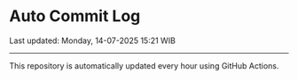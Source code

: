 # Auto Commit Log

Last updated: Monday, 14-07-2025 15:21 WIB

---

This repository is automatically updated every hour using GitHub Actions.
